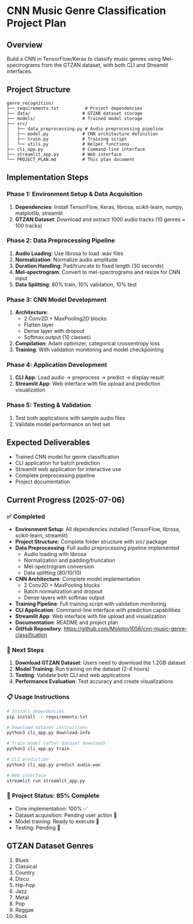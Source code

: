 # CNN Music Genre Classification Project Plan

## Overview
Build a CNN in TensorFlow/Keras to classify music genres using Mel-spectrograms from the GTZAN dataset, with both CLI and Streamlit interfaces.

## Project Structure
```
genre_recognition/
├── requirements.txt          # Project dependencies
├── data/                    # GTZAN dataset storage
├── models/                  # Trained model storage
├── src/
│   ├── data_preprocessing.py # Audio preprocessing pipeline
│   ├── model.py             # CNN architecture definition
│   ├── train.py             # Training script
│   └── utils.py             # Helper functions
├── cli_app.py               # Command-line interface
├── streamlit_app.py         # Web interface
└── PROJECT_PLAN.md          # This plan document

```

## Implementation Steps

### Phase 1: Environment Setup & Data Acquisition
1. **Dependencies**: Install TensorFlow, Keras, librosa, scikit-learn, numpy, matplotlib, streamlit
2. **GTZAN Dataset**: Download and extract 1000 audio tracks (10 genres × 100 tracks)

### Phase 2: Data Preprocessing Pipeline
1. **Audio Loading**: Use librosa to load .wav files
2. **Normalization**: Normalize audio amplitude
3. **Duration Handling**: Pad/truncate to fixed length (30 seconds)
4. **Mel-spectrogram**: Convert to mel-spectrograms and resize for CNN input
5. **Data Splitting**: 80% train, 10% validation, 10% test

### Phase 3: CNN Model Development
1. **Architecture**: 
   - 2 Conv2D + MaxPooling2D blocks
   - Flatten layer
   - Dense layer with dropout
   - Softmax output (10 classes)
2. **Compilation**: Adam optimizer, categorical crossentropy loss
3. **Training**: With validation monitoring and model checkpointing

### Phase 4: Application Development
1. **CLI App**: Load audio → preprocess → predict → display result
2. **Streamlit App**: Web interface with file upload and prediction visualization

### Phase 5: Testing & Validation
1. Test both applications with sample audio files
2. Validate model performance on test set

## Expected Deliverables
- Trained CNN model for genre classification
- CLI application for batch prediction
- Streamlit web application for interactive use
- Complete preprocessing pipeline
- Project documentation

## Current Progress (2025-07-06)

### ✅ Completed
- **Environment Setup**: All dependencies installed (TensorFlow, librosa, scikit-learn, streamlit)
- **Project Structure**: Complete folder structure with src/ package
- **Data Preprocessing**: Full audio preprocessing pipeline implemented
  - Audio loading with librosa
  - Normalization and padding/truncation
  - Mel-spectrogram conversion
  - Data splitting (80/10/10)
- **CNN Architecture**: Complete model implementation
  - 2 Conv2D + MaxPooling blocks
  - Batch normalization and dropout
  - Dense layers with softmax output
- **Training Pipeline**: Full training script with validation monitoring
- **CLI Application**: Command-line interface with prediction capabilities
- **Streamlit App**: Web interface with file upload and visualization
- **Documentation**: README and project plan
- **GitHub Repository**: https://github.com/Molotov1056/cnn-music-genre-classification

### 🔄 Next Steps
1. **Download GTZAN Dataset**: Users need to download the 1.2GB dataset
2. **Model Training**: Run training on the dataset (2-4 hours)
3. **Testing**: Validate both CLI and web applications
4. **Performance Evaluation**: Test accuracy and create visualizations

### 📋 Usage Instructions
```bash
# Install dependencies
pip install -r requirements.txt

# Download dataset instructions
python3 cli_app.py download-info

# Train model (after dataset download)
python3 cli_app.py train

# CLI prediction
python3 cli_app.py predict audio.wav

# Web interface
streamlit run streamlit_app.py
```

### 🎯 Project Status: 85% Complete
- Core implementation: 100% ✅
- Dataset acquisition: Pending user action 🔄
- Model training: Ready to execute 🔄
- Testing: Pending 🔄

## GTZAN Dataset Genres
1. Blues
2. Classical
3. Country
4. Disco
5. Hip-hop
6. Jazz
7. Metal
8. Pop
9. Reggae
10. Rock